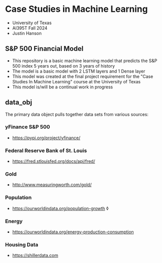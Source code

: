 # Case Studies in Machine Learning
- University of Texas
- AI395T Fall 2024
- Justin Hanson

## S&P 500 Financial Model
- This repository is a basic machine learning model that predicts the S&P 500 index 5 years out, based on 3 years of history
- The model is a basic model with 2 LSTM layers and 1 Dense layer
- This model was created at the final project requirement for the "Case Studies In Machine Learning" course at the University of Texas
- This model is/will be a continual work in progress

## data_obj
The primary data object pulls together data sets from various sources:

### yFinance S&P 500
- https://pypi.org/project/yfinance/

### Federal Reserve Bank of St. Louis
- https://fred.stlouisfed.org/docs/api/fred/

### Gold
- http://www.measuringworth.com/gold/

### Population
- https://ourworldindata.org/population-growth
◊
### Energy
- https://ourworldindata.org/energy-production-consumption

### Housing Data
- https://shillerdata.com

